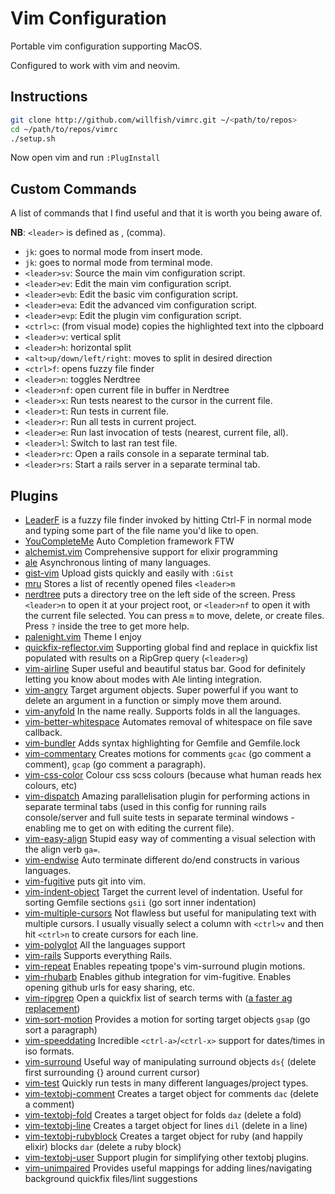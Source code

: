 # Vim Configuration

Portable vim configuration supporting MacOS.

Configured to work with vim and neovim.

## Instructions

```bash
git clone http://github.com/willfish/vimrc.git ~/<path/to/repos>
cd ~/path/to/repos/vimrc
./setup.sh
```

Now open vim and run `:PlugInstall`

## Custom Commands

A list of commands that I find useful and that it is worth you being aware of.

**NB**: `<leader>` is defined as , (comma).

-   `jk`: goes to normal mode from insert mode.
-   `jk`: goes to normal mode from terminal mode.
-   `<leader>sv`: Source the main vim configuration script.
-   `<leader>ev`: Edit the main vim configuration script.
-   `<leader>evb`: Edit the basic vim configuration script.
-   `<leader>eva`: Edit the advanced vim configuration script.
-   `<leader>evp`: Edit the plugin vim configuration script.
-   `<ctrl>c`: (from visual mode) copies the highlighted text into the clpboard
-   `<leader>v`: vertical split
-   `<leader>h`: horizontal split
-   `<alt>up/down/left/right`: moves to split in desired direction
-   `<ctrl>f`: opens fuzzy file finder
-   `<leader>n`: toggles Nerdtree
-   `<leader>nf`: open current file in buffer in Nerdtree
-   `<leader>x`: Run tests nearest to the cursor in the current file.
-   `<leader>t`: Run tests in current file.
-   `<leader>r`: Run all tests in current project.
-   `<leader>e`: Run last invocation of tests (nearest, current file, all).
-   `<leader>l`: Switch to last ran test file.
-   `<leader>rc`: Open a rails console in a separate terminal tab.
-   `<leader>rs`: Start a rails server in a separate terminal tab.

## Plugins

-   [LeaderF](https://github.com/Yggdroot/LeaderF) is a fuzzy file finder invoked by hitting Ctrl-F in normal mode and typing some part of the file name you'd like to open.
-   [YouCompleteMe](https://github.com/Valloric/YouCompleteMe) Auto Completion framework FTW
-   [alchemist.vim](https://github.com/slashmili/alchemist.vim) Comprehensive support for elixir programming
-   [ale](https://github.com/w0rp/ale) Asynchronous linting of many languages.
-   [gist-vim](https://github.com/mattn/gist-vim) Upload gists quickly and easily with `:Gist`
-   [mru](https://github.com/yegappan/mru) Stores a list of recently opened files `<leader>m`
-   [nerdtree](https://github.com/scrooloose/nerdtree) puts a directory tree on the left side of the screen. Press `<leader>n` to open it at your project root, or `<leader>nf` to open it with the current file selected. You can press `m` to move, delete, or create files. Press `?` inside the tree to get more help.
-   [palenight.vim](https://github.com/drewtempelmeyer/palenight.vim) Theme I enjoy
-   [quickfix-reflector.vim](https://github.com/stefandtw/quickfix-reflector.vim) Supporting global find and replace in quickfix list populated with results on a RipGrep query (`<leader>g`)
-   [vim-airline](https://github.com/vim-airline/vim-airline) Super useful and beautiful status bar. Good for definitely letting you know about modes with Ale linting integration.
-   [vim-angry](https://github.com/b4winckler/vim-angry) Target argument objects. Super powerful if you want to delete an argument in a function or simply move them around.
-   [vim-anyfold](https://github.com/pseewald/vim-anyfold) In the name really. Supports folds in all the languages.
-   [vim-better-whitespace](https://github.com/ntpeters/vim-better-whitespace) Automates removal of whitespace on file save callback.
-   [vim-bundler](https://github.com/tpope/vim-bundler) Adds syntax highlighting for Gemfile and Gemfile.lock
-   [vim-commentary](https://github.com/tpope/vim-commentary) Creates motions for comments `gcac` (go comment a comment), `gcap` (go comment a paragraph).
-   [vim-css-color](https://github.com/ap/vim-css-color) Colour css scss colours (because what human reads hex colours, etc)
-   [vim-dispatch](https://github.com/tpope/vim-dispatch) Amazing parallelisation plugin for performing actions in separate terminal tabs (used in this config for running rails console/server and full suite tests in separate terminal windows - enabling me to get on with editing the current file).
-   [vim-easy-align](https://github.com/junegunn/vim-easy-align) Stupid easy way of commenting a visual selection with the align verb `ga=`.
-   [vim-endwise](https://github.com/tpope/vim-endwise) Auto terminate different do/end constructs in various languages.
-   [vim-fugitive](https://github.com/tpope/vim-fugitive) puts git into vim.
-   [vim-indent-object](https://github.com/michaeljsmith/vim-indent-object) Target the current level of indentation. Useful for sorting Gemfile sections `gsii` (go sort inner indentation)
-   [vim-multiple-cursors](https://github.com/terryma/vim-multiple-cursors) Not flawless but useful for manipulating text with multiple cursors. I usually visually select a column with `<ctrl>v` and then hit `<ctrl>n` to create cursors for each line.
-   [vim-polyglot](https://github.com/sheerun/vim-polyglot) All the languages support
-   [vim-rails](https://github.com/tpope/vim-rails) Supports everything Rails.
-   [vim-repeat](https://github.com/tpope/vim-repeat) Enables repeating tpope's vim-surround plugin motions.
-   [vim-rhubarb](https://github.com/tpope/vim-rhubarb) Enables github integration for vim-fugitive. Enables opening github urls for easy sharing, etc.
-   [vim-ripgrep](https://github.com/jremmen/vim-ripgrep) Open a quickfix list of search terms with ([a faster ag replacement](https://github.com/ggreer/the_silver_searcher))
-   [vim-sort-motion](https://github.com/christoomey/vim-sort-motion) Provides a motion for sorting target objects `gsap` (go sort a paragraph)
-   [vim-speeddating](https://github.com/tpope/vim-speeddating) Incredible `<ctrl-a>`/`<ctrl-x>` support for dates/times in iso formats.
-   [vim-surround](https://github.com/tpope/vim-surround) Useful way of manipulating surround objects `ds{` (delete first surrounding {} around current cursor)
-   [vim-test](https://github.com/janko-m/vim-test) Quickly run tests in many different languages/project types.
-   [vim-textobj-comment](https://github.com/glts/vim-textobj-comment) Creates a target object for comments `dac` (delete a comment)
-   [vim-textobj-fold](https://github.com/kana/vim-textobj-fold) Creates a target object for folds `daz` (delete a fold)
-   [vim-textobj-line](https://github.com/kana/vim-textobj-line) Creates a target object for lines `dil` (delete in a line)
-   [vim-textobj-rubyblock](https://github.com/nelstrom/vim-textobj-rubyblock) Creates a target object for ruby (and happily elixir) blocks `dar` (delete a ruby block)
-   [vim-textobj-user](https://github.com/kana/vim-textobj-user) Support plugin for simplifying other textobj plugins.
-   [vim-unimpaired](https://github.com/tpope/vim-unimpaired) Provides useful mappings for adding lines/navigating background quickfix files/lint suggestions
